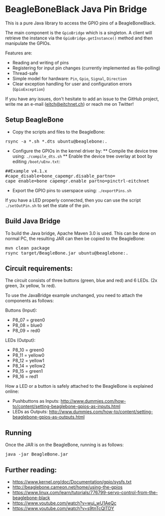 # BeagleBoneBlack Java Pin Bridge
This is a pure Java library to access the GPIO pins of a BeagleBoneBlack.

The main component is the `GpioBridge` which is a singleton. A client will retrieve the instance via the `GpioBridge.getInstance()` method and then manipulate the GPIOs.

Features are:
* Reading and writing of pins
* Registering for input pin changes (currently implemented as file-polling)
* Thread-safe
* Simple model for hardware: `Pin`, `Gpio`, `Signal`, `Direction`
* Clear exception handling for user and configuration errors (`GpioException`)

If you have any issues, don't hesitate to add an issue to the GitHub project, write me an e-mail (eitch@eitchnet.ch) or reach me on Twitter!

## Setup BeagleBone
* Copy the scripts and files to the BeagleBone:
<pre>
rsync -a *.sh *.dts ubuntu@beaglebone:.
</pre>
* Configure the GPIOs in the kernel driver by:
** Compile the device tree using: `./compile_dts.sh`
** Enable the device tree overlay at boot by editing `/boot/uEnv.txt`:
<pre>
##Example v4.1.x
#cape_disable=bone_capemgr.disable_partno=
cape_enable=bone_capemgr.enable_partno=pinctrl-eitchnet
</pre>
* Export the GPIO pins to userspace using: `./exportPins.sh`

If you have a LED properly connected, then you can use the script `./setOutPin.sh` to set the state of the pin.

## Build Java Bridge
To build the Java bridge, Apache Maven 3.0 is used. This can be done on normal PC, the resulting JAR can then be copied to the BeagleBone:
<pre>
mvn clean package
rsync target/BeagleBone.jar ubuntu@beaglebone:.
</pre>

## Circuit requirements:
The circuit consists of three buttons (green, blue and red) and 6 LEDs. (2x green, 3x yellow, 1x red).

To use the JavaBridge example unchanged, you need to attach the components as follows:

Buttons (Input):
* P8_07 = green0
* P8_08 = blue0
* P8_09 = red0

LEDs (Output):
* P8_10 = green0
* P8_11 = yellow0
* P8_12 = yellow1
* P8_14 = yellow2
* P8_15 = green1
* P8_16 = red1

How a LED or a button is safely attached to the BeagleBone is explained online:
* Pushbuttons as Inputs: http://www.dummies.com/how-to/content/setting-beaglebone-gpios-as-inputs.html
* LEDs as Outputs: http://www.dummies.com/how-to/content/setting-beaglebone-gpios-as-outputs.html

## Running
Once the JAR is on the BeagleBone, running is as follows:
<pre>
java -jar BeagleBone.jar
</pre>

## Further reading:
* https://www.kernel.org/doc/Documentation/gpio/sysfs.txt
* http://beaglebone.cameon.net/home/using-the-gpios
* https://www.linux.com/learn/tutorials/776799-servo-control-from-the-beaglebone-black
* https://www.youtube.com/watch?v=wui_wU1AeQc
* https://www.youtube.com/watch?v=s9tnTcQlTDY
